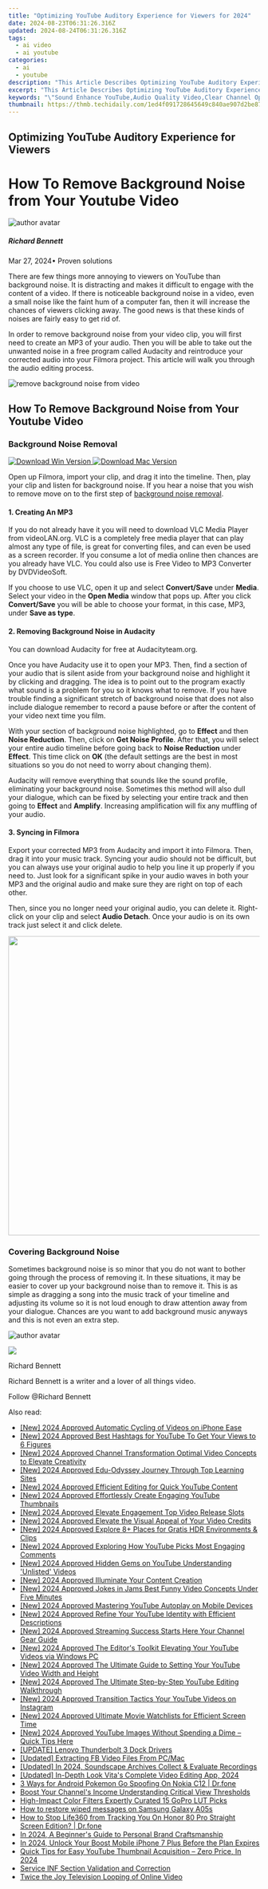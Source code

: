 ```yaml
---
title: "Optimizing YouTube Auditory Experience for Viewers for 2024"
date: 2024-08-23T06:31:26.316Z
updated: 2024-08-24T06:31:26.316Z
tags:
  - ai video
  - ai youtube
categories:
  - ai
  - youtube
description: "This Article Describes Optimizing YouTube Auditory Experience for Viewers for 2024"
excerpt: "This Article Describes Optimizing YouTube Auditory Experience for Viewers for 2024"
keywords: "\"Sound Enhance YouTube,Audio Quality Video,Clear Channel Optimization,Noise Reduction in Videos,Efficient Sound Compression,Audiovisual Improvement,High-Fidelity Streaming\""
thumbnail: https://thmb.techidaily.com/1ed4f091728645649c840ae907d2be87aba494a53f4cf1942b1dcf1c240fc190.jpg
---
```


## Optimizing YouTube Auditory Experience for Viewers

# How To Remove Background Noise from Your Youtube Video

![author avatar](https://images.wondershare.com/filmora/article-images/richard-bennett.jpg)

##### Richard Bennett

 Mar 27, 2024• Proven solutions

There are few things more annoying to viewers on YouTube than background noise. It is distracting and makes it difficult to engage with the content of a video. If there is noticeable background noise in a video, even a small noise like the faint hum of a computer fan, then it will increase the chances of viewers clicking away. The good news is that these kinds of noises are fairly easy to get rid of.

In order to remove background noise from your video clip, you will first need to create an MP3 of your audio. Then you will be able to take out the unwanted noise in a free program called Audacity and reintroduce your corrected audio into your Filmora project. This article will walk you through the audio editing process.

![remove background noise from video](https://images.wondershare.com/filmora/article-images/2021/remove-background-noise-from-video.jpg)

## How To Remove Background Noise from Your Youtube Video

### Background Noise Removal

[![Download Win Version](https://images.wondershare.com/filmora/guide/download-btn-win.jpg) ](https://tools.techidaily.com/wondershare/filmora/download/) [![Download Mac Version](https://images.wondershare.com/filmora/guide/download-btn-mac.jpg) ](https://tools.techidaily.com/wondershare/filmora/download/)

Open up Filmora, import your clip, and drag it into the timeline. Then, play your clip and listen for background noise. If you hear a noise that you wish to remove move on to the first step of [background noise removal](https://tools.techidaily.com/wondershare/filmora/download/).

#### 1\.  Creating An MP3

If you do not already have it you will need to download VLC Media Player from videoLAN.org. VLC is a completely free media player that can play almost any type of file, is great for converting files, and can even be used as a screen recorder. If you consume a lot of media online then chances are you already have VLC. You could also use is Free Video to MP3 Converter by DVDVideoSoft.

If you choose to use VLC, open it up and select **Convert/Save** under **Media**. Select your video in the **Open Media** window that pops up. After you click **Convert/Save** you will be able to choose your format, in this case, MP3, under **Save as type**.

#### 2\.  Removing Background Noise in Audacity

You can download Audacity for free at Audacityteam.org.

Once you have Audacity use it to open your MP3\. Then, find a section of your audio that is silent aside from your background noise and highlight it by clicking and dragging. The idea is to point out to the program exactly what sound is a problem for you so it knows what to remove. If you have trouble finding a significant stretch of background noise that does not also include dialogue remember to record a pause before or after the content of your video next time you film.

With your section of background noise highlighted, go to **Effect** and then **Noise Reduction**. Then, click on **Get Noise Profile**. After that, you will select your entire audio timeline before going back to **Noise Reduction** under **Effect**. This time click on **OK** (the default settings are the best in most situations so you do not need to worry about changing them).

Audacity will remove everything that sounds like the sound profile, eliminating your background noise. Sometimes this method will also dull your dialogue, which can be fixed by selecting your entire track and then going to **Effect** and **Amplify**. Increasing amplification will fix any muffling of your audio.

#### 3\. Syncing in Filmora

Export your corrected MP3 from Audacity and import it into Filmora. Then, drag it into your music track. Syncing your audio should not be difficult, but you can always use your original audio to help you line it up properly if you need to. Just look for a significant spike in your audio waves in both your MP3 and the original audio and make sure they are right on top of each other.

Then, since you no longer need your original audio, you can delete it. Right-click on your clip and select **Audio Detach**. Once your audio is on its own track just select it and click delete.

<!-- affiliate ads begin -->
<a href="https://appsumo.8odi.net/c/5597632/2068411/7443" target="_top" id="2068411"><img src="//a.impactradius-go.com/display-ad/7443-2068411" border="0" alt="" width="1200" height="600"/></a><img height="0" width="0" src="https://appsumo.8odi.net/i/5597632/2068411/7443" style="position:absolute;visibility:hidden;" border="0" />
<!-- affiliate ads end -->
### Covering Background Noise

Sometimes background noise is so minor that you do not want to bother going through the process of removing it. In these situations, it may be easier to cover up your background noise than to remove it. This is as simple as dragging a song into the music track of your timeline and adjusting its volume so it is not loud enough to draw attention away from your dialogue. Chances are you want to add background music anyways and this is not even an extra step.

![author avatar](https://images.wondershare.com/filmora/article-images/richard-bennett.jpg)

<!-- affiliate ads begin -->
<a href="https://store.movavi.com/affiliate.php?ACCOUNT=MOVAVI&AFFILIATE=108875&PATH=https%3A%2F%2Fwww.movavi.com%3FAFFILIATE%3D108875%26RESOURCE%3DMovavi%2BVideo%2BConverter%2BBox"><img src="https://mcusercontent.com/0885a03ded3d480dca9287f12/images/8020c1dc-518e-3bdf-6e7b-e6d1bdf1597b.jpg" border="0"></a>
<!-- affiliate ads end -->
Richard Bennett

Richard Bennett is a writer and a lover of all things video.

Follow @Richard Bennett


<ins class="adsbygoogle"
     style="display:block"
     data-ad-format="autorelaxed"
     data-ad-client="ca-pub-7571918770474297"
     data-ad-slot="1223367746"></ins>



<ins class="adsbygoogle"
     style="display:block"
     data-ad-client="ca-pub-7571918770474297"
     data-ad-slot="8358498916"
     data-ad-format="auto"
     data-full-width-responsive="true"></ins>

<span class="atpl-alsoreadstyle">Also read:</span>
<div><ul>
<li><a href="https://youtube-data.techidaily.com/024-approved-automatic-cycling-of-videos-on-iphone-ease/"><u>[New] 2024 Approved  Automatic Cycling of Videos on iPhone Ease</u></a></li>
<li><a href="https://youtube-data.techidaily.com/09459298-new-2024-approved-best-hashtags-for-youtube-to-get-your-views-to-6-figures/"><u>[New] 2024 Approved  Best Hashtags for YouTube To Get Your Views to 6 Figures</u></a></li>
<li><a href="https://youtube-data.techidaily.com/024-approved-channel-transformation-optimal-video-concepts-to-elevate-creativity/"><u>[New] 2024 Approved  Channel Transformation  Optimal Video Concepts to Elevate Creativity</u></a></li>
<li><a href="https://youtube-data.techidaily.com/024-approved-edu-odyssey-journey-through-top-learning-sites/"><u>[New] 2024 Approved  Edu-Odyssey  Journey Through Top Learning Sites</u></a></li>
<li><a href="https://youtube-data.techidaily.com/024-approved-efficient-editing-for-quick-youtube-content/"><u>[New] 2024 Approved  Efficient Editing for Quick YouTube Content</u></a></li>
<li><a href="https://youtube-data.techidaily.com/024-approved-effortlessly-create-engaging-youtube-thumbnails/"><u>[New] 2024 Approved  Effortlessly Create Engaging YouTube Thumbnails</u></a></li>
<li><a href="https://youtube-data.techidaily.com/024-approved-elevate-engagement-top-video-release-slots/"><u>[New] 2024 Approved  Elevate Engagement  Top Video Release Slots</u></a></li>
<li><a href="https://youtube-data.techidaily.com/024-approved-elevate-the-visual-appeal-of-your-video-credits/"><u>[New] 2024 Approved  Elevate the Visual Appeal of Your Video Credits</u></a></li>
<li><a href="https://youtube-data.techidaily.com/024-approved-explore-8plus-places-for-gratis-hdr-environments-and-clips/"><u>[New] 2024 Approved  Explore 8+ Places for Gratis HDR Environments & Clips</u></a></li>
<li><a href="https://youtube-data.techidaily.com/024-approved-exploring-how-youtube-picks-most-engaging-comments/"><u>[New] 2024 Approved  Exploring How YouTube Picks Most Engaging Comments</u></a></li>
<li><a href="https://youtube-data.techidaily.com/024-approved-hidden-gems-on-youtube-understanding-unlisted-videos/"><u>[New] 2024 Approved  Hidden Gems on YouTube  Understanding 'Unlisted' Videos</u></a></li>
<li><a href="https://youtube-data.techidaily.com/024-approved-illuminate-your-content-creation/"><u>[New] 2024 Approved  Illuminate Your Content Creation</u></a></li>
<li><a href="https://youtube-data.techidaily.com/024-approved-jokes-in-jams-best-funny-video-concepts-under-five-minutes/"><u>[New] 2024 Approved  Jokes in Jams  Best Funny Video Concepts Under Five Minutes</u></a></li>
<li><a href="https://youtube-data.techidaily.com/024-approved-mastering-youtube-autoplay-on-mobile-devices/"><u>[New] 2024 Approved  Mastering YouTube Autoplay on Mobile Devices</u></a></li>
<li><a href="https://youtube-data.techidaily.com/024-approved-refine-your-youtube-identity-with-efficient-descriptions/"><u>[New] 2024 Approved  Refine Your YouTube Identity with Efficient Descriptions</u></a></li>
<li><a href="https://youtube-data.techidaily.com/024-approved-streaming-success-starts-here-your-channel-gear-guide/"><u>[New] 2024 Approved  Streaming Success Starts Here  Your Channel Gear Guide</u></a></li>
<li><a href="https://youtube-data.techidaily.com/024-approved-the-editors-toolkit-elevating-your-youtube-videos-via-windows-pc/"><u>[New] 2024 Approved  The Editor's Toolkit  Elevating Your YouTube Videos via Windows PC</u></a></li>
<li><a href="https://youtube-data.techidaily.com/024-approved-the-ultimate-guide-to-setting-your-youtube-video-width-and-height/"><u>[New] 2024 Approved  The Ultimate Guide to Setting Your YouTube Video Width and Height</u></a></li>
<li><a href="https://youtube-data.techidaily.com/024-approved-the-ultimate-step-by-step-youtube-editing-walkthrough/"><u>[New] 2024 Approved  The Ultimate Step-by-Step YouTube Editing Walkthrough</u></a></li>
<li><a href="https://youtube-data.techidaily.com/024-approved-transition-tactics-your-youtube-videos-on-instagram/"><u>[New] 2024 Approved  Transition Tactics  Your YouTube Videos on Instagram</u></a></li>
<li><a href="https://youtube-data.techidaily.com/024-approved-ultimate-movie-watchlists-for-efficient-screen-time/"><u>[New] 2024 Approved  Ultimate Movie Watchlists for Efficient Screen Time</u></a></li>
<li><a href="https://youtube-data.techidaily.com/024-approved-youtube-images-without-spending-a-dime-quick-tips-here/"><u>[New] 2024 Approved  YouTube Images Without Spending a Dime – Quick Tips Here</u></a></li>
<li><a href="https://hardware-help.techidaily.com/update-lenovo-thunderbolt-3-dock-drivers/"><u>[UPDATE] Lenovo Thunderbolt 3 Dock Drivers</u></a></li>
<li><a href="https://facebook-video-recording.techidaily.com/updated-extracting-fb-video-files-from-pcmac/"><u>[Updated] Extracting FB Video Files From PC/Mac</u></a></li>
<li><a href="https://screen-recording.techidaily.com/updated-in-2024-soundscape-archives-collect-and-evaluate-recordings/"><u>[Updated] In 2024, Soundscape Archives  Collect & Evaluate Recordings</u></a></li>
<li><a href="https://some-knowledge.techidaily.com/updated-in-depth-look-vitas-complete-video-editing-app-2024/"><u>[Updated] In-Depth Look  Vita's Complete Video Editing App, 2024</u></a></li>
<li><a href="https://android-pokemon-go.techidaily.com/3-ways-for-android-pokemon-go-spoofing-on-nokia-c12-drfone-by-drfone-virtual-android/"><u>3 Ways for Android Pokemon Go Spoofing On Nokia C12 | Dr.fone</u></a></li>
<li><a href="https://youtube-data.techidaily.com/-your-channels-income-understanding-critical-view-thresholds/"><u>Boost Your Channel's Income  Understanding Critical View Thresholds</u></a></li>
<li><a href="https://extra-information.techidaily.com/high-impact-color-filters-expertly-curated-15-gopro-lut-picks/"><u>High-Impact Color Filters  Expertly Curated 15 GoPro LUT Picks</u></a></li>
<li><a href="https://blog-min.techidaily.com/how-to-restore-wiped-messages-on-samsung-galaxy-a05s-by-fonelab-android-recover-messages/"><u>How to restore wiped messages on Samsung Galaxy A05s</u></a></li>
<li><a href="https://fake-location.techidaily.com/how-to-stop-life360-from-tracking-you-on-honor-80-pro-straight-screen-edition-drfone-by-drfone-virtual-android/"><u>How to Stop Life360 from Tracking You On Honor 80 Pro Straight Screen Edition? | Dr.fone</u></a></li>
<li><a href="https://youtube-data.techidaily.com/24-a-beginners-guide-to-personal-brand-craftsmanship/"><u>In 2024, A Beginner's Guide to Personal Brand Craftsmanship</u></a></li>
<li><a href="https://sim-unlock.techidaily.com/in-2024-unlock-your-boost-mobile-iphone-7-plus-before-the-plan-expires-by-drfone-ios/"><u>In 2024, Unlock Your Boost Mobile iPhone 7 Plus Before the Plan Expires</u></a></li>
<li><a href="https://youtube-data.techidaily.com/-tips-for-easy-youtube-thumbnail-acquisition-zero-price-in-2024/"><u>Quick Tips for Easy YouTube Thumbnail Acquisition – Zero Price, In 2024</u></a></li>
<li><a href="https://driver-error.techidaily.com/service-inf-section-validation-and-correction/"><u>Service INF Section Validation and Correction</u></a></li>
<li><a href="https://youtube-data.techidaily.com/-the-joy-television-looping-of-online-video/"><u>Twice the Joy  Television Looping of Online Video</u></a></li>
</ul></div>
